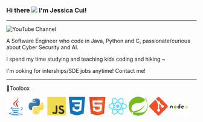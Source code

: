 ### Hi there <img src = "https://raw.githubusercontent.com/MartinHeinz/MartinHeinz/master/wave.gif" width="30px"> I'm Jessica Cui!

---

![YouTube Channel](https://img.shields.io/youtube/channel/views/UCexprTdVQJtI3pHI56VUHow)

A Software Engineer who code in Java, Python and C, passionate/curious about Cyber Security and AI. 

I spend my time studying and teaching kids coding and hiking ~ 

I'm ooking for interships/SDE jobs anytime! Contact me!

---
🧰Toolbox

<img src="https://github.com/devicons/devicon/blob/master/icons/java/java-original.svg?short_path=051bf25" alt="Java logo" width="50" height="50" /> <img src="https://github.com/devicons/devicon/blob/master/icons/python/python-original.svg" alt="python logo" width="50" height="50" />
<img src="https://github.com/devicons/devicon/blob/master/icons/javascript/javascript-original.svg" alt="js logo" width="50" height="50">
<img src="https://github.com/devicons/devicon/blob/master/icons/css3/css3-plain.svg" alt="CSS logo" width="50" height="50">
<img src="https://github.com/devicons/devicon/blob/master/icons/html5/html5-original.svg" alt="html logo" width="50" height="50">
<img src="https://github.com/devicons/devicon/blob/master/icons/react/react-original.svg" alt="React logo" width="50" height="50">
<img src="https://github.com/devicons/devicon/blob/master/icons/spring/spring-original.svg" alt="Spring logo" width="50" height="50">
<img src="https://github.com/devicons/devicon/blob/master/icons/git/git-original.svg" alt="Git logo" width="50" height="50">
<img src="https://github.com/devicons/devicon/blob/master/icons/nodejs/nodejs-original-wordmark.svg" alt="Node logo" width="50" height="50">




<!--
**GGS111000/GGS111000** is a ✨ _special_ ✨ repository because its `README.md` (this file) appears on your GitHub profile.

Here are some ideas to get you started:

- 🔭 I’m currently working on ...
- 🌱 I’m currently learning ...
- 👯 I’m looking to collaborate on ...
- 🤔 I’m looking for help with ...
- 💬 Ask me about ...
- 📫 How to reach me: ...
- 😄 Pronouns: ...
- ⚡ Fun fact: ...
-->
